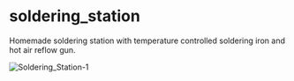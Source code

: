# soldering_station
Homemade soldering station with temperature controlled soldering iron and hot air reflow gun.


![Soldering_Station-1](https://user-images.githubusercontent.com/7981384/115946931-7e88b100-a492-11eb-9fc8-f2b6f6e148d0.png)


